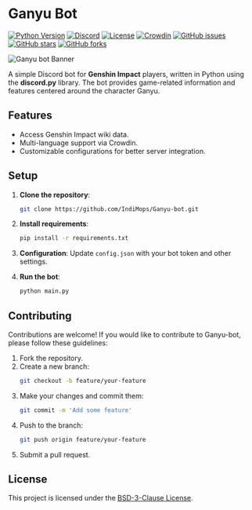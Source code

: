 
# Ganyu Bot

[![Python Version](https://img.shields.io/badge/python-3.10|3.11|3.12-blue)](https://www.python.org/)
[![Discord](https://img.shields.io/discord/941118750634147990?label=Discord&logo=discord&logoColor=white)](https://discord.gg/your-invite-code)
[![License](https://img.shields.io/badge/license-BSD--3--Clause-blue.svg)](LICENSE)
[![Crowdin](https://badges.crowdin.net/ganyu-bot/localized.svg)](https://crowdin.com/project/ganyu-bot)
[![GitHub issues](https://img.shields.io/github/issues/IndiMops/Ganyu-bot)](https://github.com/IndiMops/Ganyu-bot/issues)
[![GitHub stars](https://img.shields.io/github/stars/IndiMops/Ganyu-bot)](https://github.com/IndiMops/Ganyu-bot/stargazers)
[![GitHub forks](https://img.shields.io/github/forks/IndiMops/Ganyu-bot)](https://github.com/IndiMops/Ganyu-bot/network)

![Ganyu bot Banner](https://i.imgur.com/lTlQYHh.gif)

A simple Discord bot for **Genshin Impact** players, written in Python using the **discord.py** library. The bot provides game-related information and features centered around the character Ganyu.

## Features

- Access Genshin Impact wiki data.
- Multi-language support via Crowdin.
- Customizable configurations for better server integration.

## Setup

1. **Clone the repository**:
   ```bash
   git clone https://github.com/IndiMops/Ganyu-bot.git
   ```
2. **Install requirements**:
   ```bash
   pip install -r requirements.txt
   ```
3. **Configuration**:
   Update `config.json` with your bot token and other settings.

4. **Run the bot**:
   ```bash
   python main.py
   ```

## Contributing

Contributions are welcome! If you would like to contribute to Ganyu-bot, please follow these guidelines:

1. Fork the repository.
2. Create a new branch: 
    ```bash
    git checkout -b feature/your-feature
    ```
3. Make your changes and commit them: 
    ```bash 
    git commit -m 'Add some feature'
    ```
4. Push to the branch: 
    ```bash 
    git push origin feature/your-feature
    ```
5. Submit a pull request.

## License

This project is licensed under the [BSD-3-Clause License](LICENSE).
